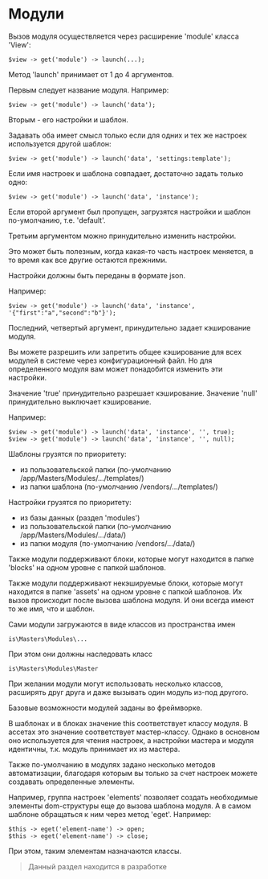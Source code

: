 # Модули

Вызов модуля осуществляется через расширение 'module' класса 'View':

	$view -> get('module') -> launch(...);

Метод 'launch' принимает от 1 до 4 аргументов.

Первым следует название модуля. Например:

	$view -> get('module') -> launch('data');

Вторым - его настройки и шаблон.

Задавать оба имеет смысл только если для одних и тех же настроек используется другой шаблон:

	$view -> get('module') -> launch('data', 'settings:template');

Если имя настроек и шаблона совпадает, достаточно задать только одно:

	$view -> get('module') -> launch('data', 'instance');

Если второй аргумент был пропущен, загрузятся настройки и шаблон по-умолчанию, т.е. 'default'.

Третьим аргументом можно принудительно изменить настройки.

Это может быть полезным, когда какая-то часть настроек меняется, в то время как все другие остаются прежними.

Настройки должны быть переданы в формате json.

Например:

	$view -> get('module') -> launch('data', 'instance', '{"first":"a","second":"b"}');

Последний, четвертый аргумент, принудительно задает кэширование модуля.

Вы можете разрешить или запретить общее кэширование для всех модулей в системе через конфигурационный файл. Но для определенного модуля вам может понадобится изменить эти настройки.

Значение 'true' принудительно разрешает кэширование. Значение 'null' принудительно выключает кэширование.

Например:

	$view -> get('module') -> launch('data', 'instance', '', true);
	$view -> get('module') -> launch('data', 'instance', '', null);

Шаблоны грузятся по приоритету:

* из пользовательской папки (по-умолчанию /app/Masters/Modules/.../templates/)
* из папки шаблона (по-умолчанию /vendors/.../templates/)

Настройки грузятся по приоритету:

* из базы данных (раздел 'modules')
* из пользовательской папки (по-умолчанию /app/Masters/Modules/.../data/)
* из папки модуля (по-умолчанию /vendors/.../data/)

Также модули поддерживают блоки, которые могут находится в папке 'blocks' на одном уровне с папкой шаблонов.

Также модули поддерживают некэшируемые блоки, которые могут находится в папке 'assets' на одном уровне с папкой шаблонов. Их вызов происходит после вызова шаблона модуля. И они всегда имеют то же имя, что и шаблон.

Сами модули загружаются в виде классов из пространства имен

	is\Masters\Modules\...

При этом они должны наследовать класс

	is\Masters\Modules\Master

При желании модули могут использовать несколько классов, расширять друг друга и даже вызывать один модуль из-под другого.

Базовые возможности модулей заданы во фреймворке.

В шаблонах и в блоках значение this соответствует классу модуля. В ассетах это значение соответствует мастер-классу. Однако в основном оно используется для чтения настроек, а настройки мастера и модуля идентичны, т.к. модуль принимает их из мастера.

Также по-умолчанию в модулях задано несколько методов автоматизации, благодаря которым вы только за счет настроек можете создавать определенные элементы.

Например, группа настроек 'elements' позволяет создать необходимые элементы dom-структуры еще до вызова шаблона модуля. А в самом шаблоне обращаться к ним через метод 'eget'. Например:

	$this -> eget('element-name') -> open;
	$this -> eget('element-name') -> close;

При этом, таким элементам назначаются классы.

> Данный раздел находится в разработке
